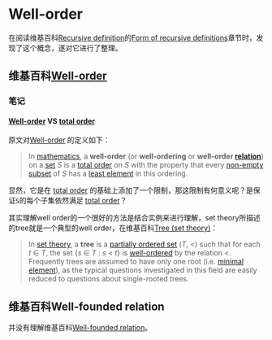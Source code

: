 # Well-order

在阅读维基百科[Recursive definition](https://en.wikipedia.org/wiki/Recursive_definition)的[Form of recursive definitions](https://en.wikipedia.org/wiki/Recursive_definition#Form_of_recursive_definitions)章节时，发现了这个概念，遂对它进行了整理。

## 维基百科[Well-order](https://en.wikipedia.org/wiki/Well-order)

### 笔记

#### [Well-order](https://en.wikipedia.org/wiki/Well-order) VS  [total order](https://en.wikipedia.org/wiki/Total_order)

原文对[Well-order](https://en.wikipedia.org/wiki/Well-order) 的定义如下：

> In [mathematics](https://en.wikipedia.org/wiki/Mathematics), a **well-order** (or **well-ordering** or **well-order [relation](https://en.wikipedia.org/wiki/Binary_relation)**) on a [set](https://en.wikipedia.org/wiki/Set_(mathematics)) *S* is a [total order](https://en.wikipedia.org/wiki/Total_order) on *S* with the property that every [non-empty](https://en.wikipedia.org/wiki/Non-empty) [subset](https://en.wikipedia.org/wiki/Subset) of *S* has a [least element](https://en.wikipedia.org/wiki/Least_element) in this ordering. 

显然，它是在 [total order](https://en.wikipedia.org/wiki/Total_order) 的基础上添加了一个限制，那这限制有何意义呢？是保证`S`的每个子集依然满足 [total order](https://en.wikipedia.org/wiki/Total_order)？



其实理解well order的一个很好的方法是结合实例来进行理解，set theory所描述的tree就是一个典型的well order，在维基百科[Tree (set theory)](https://en.wikipedia.org/wiki/Tree_(set_theory))：

> In [set theory](https://en.wikipedia.org/wiki/Set_theory), a **tree** is a [partially ordered set](https://en.wikipedia.org/wiki/Partially_ordered_set) (*T*, <) such that for each *t* ∈ *T*, the set {*s* ∈ *T* : *s* < *t*} is [well-ordered](https://en.wikipedia.org/wiki/Well-ordered) by the relation <. Frequently trees are assumed to have only one root (i.e. [minimal element](https://en.wikipedia.org/wiki/Minimal_element)), as the typical questions investigated in this field are easily reduced to questions about single-rooted trees.

## 维基百科Well-founded relation

并没有理解维基百科[Well-founded relation](https://en.wikipedia.org/wiki/Well-founded_relation)。